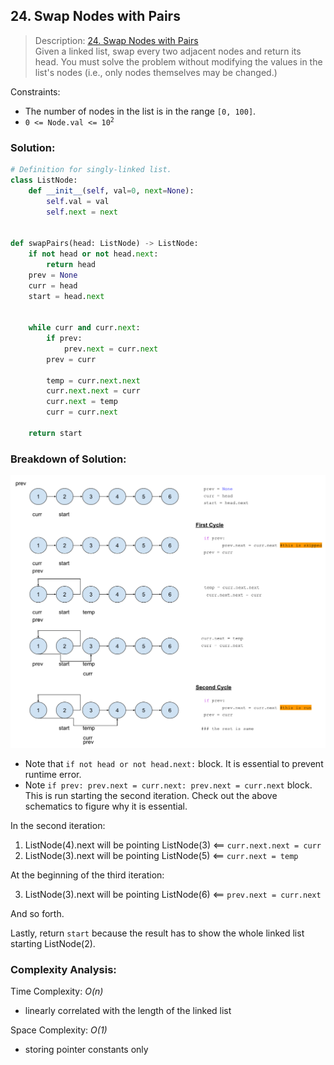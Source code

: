 ## 24. Swap Nodes with Pairs

>Description: [24. Swap Nodes with Pairs](https://leetcode.com/problems/swap-nodes-in-pairs/)\
Given a linked list, swap every two adjacent nodes and return its head. You must solve the problem without modifying the values in the list's nodes (i.e., only nodes themselves may be changed.)


Constraints:

- The number of nodes in the list is in the range `[0, 100]`. 
- <code>0 <= Node.val <= 10<sup>2</sup></code> 


### Solution: 

```python
# Definition for singly-linked list.
class ListNode:
    def __init__(self, val=0, next=None):
        self.val = val
        self.next = next


def swapPairs(head: ListNode) -> ListNode:
    if not head or not head.next:
        return head
    prev = None
    curr = head
    start = head.next


    while curr and curr.next:
        if prev:
            prev.next = curr.next
        prev = curr
        
        temp = curr.next.next
        curr.next.next = curr
        curr.next = temp
        curr = curr.next

    return start
```
### Breakdown of Solution:

![schematics](Images/swap_with_pairs.png)

- Note that `if not head or not head.next:` block. It is essential to prevent runtime error.
- Note `if prev: prev.next = curr.next: prev.next = curr.next` block. This is run starting the second iteration. Check out the above schematics to figure why it is essential.

In the second iteration:

1. ListNode(4).next will be pointing ListNode(3) <== `curr.next.next = curr`
2. ListNode(3).next will be pointing ListNode(5) <== `curr.next = temp`

At the beginning of the third iteration:

3. ListNode(3).next will be pointing ListNode(6) <== `prev.next = curr.next`

And so forth.

Lastly, return `start` because the result has to show the whole linked list starting ListNode(2).

### Complexity Analysis:

Time Complexity: *O(n)*

- linearly correlated with the length of the linked list

Space Complexity: *O(1)*

- storing pointer constants only

